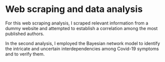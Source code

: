 # Web scraping and data analysis

For this web scraping analysis, I scraped relevant information from a dummy website and attempted to establish a correlation among the most published authors.

In the second analysis, I employed the Bayesian network model to identify the intricate and uncertain interdependencies among Covid-19 symptoms and to verify them.